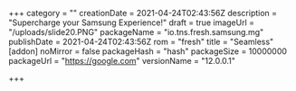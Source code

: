 +++
category = ""
creationDate = 2021-04-24T02:43:56Z
description = "Supercharge your Samsung Experience!"
draft = true
imageUrl = "/uploads/slide20.PNG"
packageName = "io.tns.fresh.samsung.mg"
publishDate = 2021-04-24T02:43:56Z
rom = "fresh"
title = "Seamless"
[addon]
noMirror = false
packageHash = "hash"
packageSize = 10000000
packageUrl = "https://google.com"
versionName = "12.0.0.1"

+++
